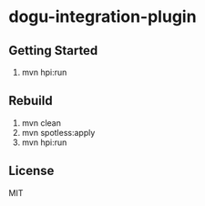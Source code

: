 # dogu-integration-plugin

## Getting Started

1. mvn hpi:run

## Rebuild

1. mvn clean
2. mvn spotless:apply
3. mvn hpi:run

## License

MIT
